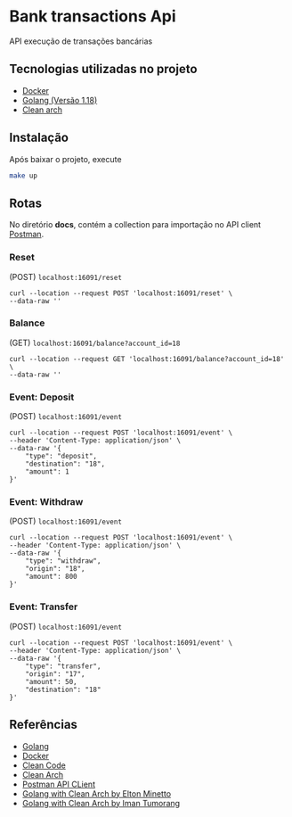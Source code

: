 # Bank transactions Api

API execução de transações bancárias

## Tecnologias utilizadas no projeto

- [Docker](https://www.docker.com/)
- [Golang (Versão 1.18)](https://www.php.net/)
- [Clean arch](https://blog.cleancoder.com/uncle-bob/2012/08/13/the-clean-architecture.html)

## Instalação

Após baixar o projeto, execute

```bash
make up
```

## Rotas

No diretório **docs**, contém a collection para importação no API client [Postman](https://github.com/WenLopes/transaction-api/blob/master/docs/Postman%20-%20Transaction%20API.json).

### Reset
(POST) ```localhost:16091/reset```

```
curl --location --request POST 'localhost:16091/reset' \
--data-raw ''
```

### Balance
(GET) ```localhost:16091/balance?account_id=18```

```
curl --location --request GET 'localhost:16091/balance?account_id=18' \
--data-raw ''
```

### Event: Deposit
(POST) ```localhost:16091/event```

```
curl --location --request POST 'localhost:16091/event' \
--header 'Content-Type: application/json' \
--data-raw '{
    "type": "deposit",
    "destination": "18",
    "amount": 1
}'
```

### Event: Withdraw
(POST) ```localhost:16091/event```

```
curl --location --request POST 'localhost:16091/event' \
--header 'Content-Type: application/json' \
--data-raw '{
    "type": "withdraw",
    "origin": "18",
    "amount": 800
}'
```

### Event: Transfer
(POST) ```localhost:16091/event```

```
curl --location --request POST 'localhost:16091/event' \
--header 'Content-Type: application/json' \
--data-raw '{
    "type": "transfer",
    "origin": "17",
    "amount": 50,
    "destination": "18"
}'
```

## Referências

* [Golang](https://laravel.com/docs/8.x/releases)
* [Docker](https://www.docker.com/)
* [Clean Code](https://github.com/jupeter/clean-code-php)
* [Clean Arch](https://blog.cleancoder.com/uncle-bob/2012/08/13/the-clean-architecture.html)
* [Postman API CLient](https://www.postman.com/)
* [Golang with Clean Arch by Elton Minetto](https://eminetto.medium.com/clean-architecture-using-golang-b63587aa5e3f)
* [Golang with Clean Arch by Iman Tumorang](https://github.com/bxcodec/go-clean-arch)